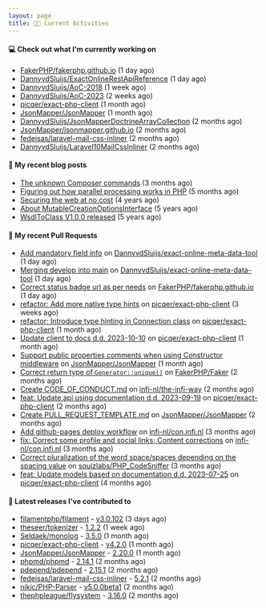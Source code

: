 ```yaml
---
layout: page
title: 👨‍💻 Current Activities
---
```


#### 💻 Check out what I'm currently working on

- [FakerPHP/fakerphp.github.io](https://github.com/FakerPHP/fakerphp.github.io) (1 day ago)
- [DannyvdSluijs/ExactOnlineRestApiReference](https://github.com/DannyvdSluijs/ExactOnlineRestApiReference) (1 day ago)
- [DannyvdSluijs/AoC-2018](https://github.com/DannyvdSluijs/AoC-2018) (1 week ago)
- [DannyvdSluijs/AoC-2023](https://github.com/DannyvdSluijs/AoC-2023) (2 weeks ago)
- [picqer/exact-php-client](https://github.com/picqer/exact-php-client) (1 month ago)
- [JsonMapper/JsonMapper](https://github.com/JsonMapper/JsonMapper) (1 month ago)
- [DannyvdSluijs/JsonMapperDoctrineArrayCollection](https://github.com/DannyvdSluijs/JsonMapperDoctrineArrayCollection) (2 months ago)
- [JsonMapper/jsonmapper.github.io](https://github.com/JsonMapper/jsonmapper.github.io) (2 months ago)
- [fedeisas/laravel-mail-css-inliner](https://github.com/fedeisas/laravel-mail-css-inliner) (2 months ago)
- [DannyvdSluijs/Laravel10MailCssInliner](https://github.com/DannyvdSluijs/Laravel10MailCssInliner) (2 months ago)


#### 📜 My recent blog posts

- [The unknown Composer commands](/2023/08/25/the-unknown-composer-commands.html) (3 months ago)
- [Figuring out how parallel processing works in PHP](/2023/06/21/figuring-out-how-parallel-processing-works-in-php.html) (5 months ago)
- [Securing the web at no cost](/2019/02/04/securing-the-web-at-no-cost.html) (4 years ago)
- [About MutableCreationOptionsInterface](/2018/10/15/about-mutable-creation-options-interface.html) (5 years ago)
- [WsdlToClass V1.0.0 released](/2018/01/11/wsdl-to-class-v1-0-0.html) (5 years ago)

#### 🔨 My recent Pull Requests

- [Add mandatory field info](https://github.com/DannyvdSluijs/exact-online-meta-data-tool/pull/193) on [DannyvdSluijs/exact-online-meta-data-tool](https://github.com/DannyvdSluijs/exact-online-meta-data-tool) (1 day ago)
- [Merging develop into main](https://github.com/DannyvdSluijs/exact-online-meta-data-tool/pull/191) on [DannyvdSluijs/exact-online-meta-data-tool](https://github.com/DannyvdSluijs/exact-online-meta-data-tool) (1 day ago)
- [Correct status badge url as per needs](https://github.com/FakerPHP/fakerphp.github.io/pull/95) on [FakerPHP/fakerphp.github.io](https://github.com/FakerPHP/fakerphp.github.io) (1 day ago)
- [refactor: Add more native type hints](https://github.com/picqer/exact-php-client/pull/626) on [picqer/exact-php-client](https://github.com/picqer/exact-php-client) (3 weeks ago)
- [refactor: Introduce type hinting in Connection class](https://github.com/picqer/exact-php-client/pull/625) on [picqer/exact-php-client](https://github.com/picqer/exact-php-client) (1 month ago)
- [Update client to docs d.d. 2023-10-10](https://github.com/picqer/exact-php-client/pull/622) on [picqer/exact-php-client](https://github.com/picqer/exact-php-client) (1 month ago)
- [Support public properties comments when using Constructor middleware](https://github.com/JsonMapper/JsonMapper/pull/171) on [JsonMapper/JsonMapper](https://github.com/JsonMapper/JsonMapper) (1 month ago)
- [Correct return type of `Generator::unique()`](https://github.com/FakerPHP/Faker/pull/787) on [FakerPHP/Faker](https://github.com/FakerPHP/Faker) (2 months ago)
- [Create CODE_OF_CONDUCT.md](https://github.com/infi-nl/the-infi-way/pull/97) on [infi-nl/the-infi-way](https://github.com/infi-nl/the-infi-way) (2 months ago)
- [feat: Update api using documentation d.d. 2023-09-19](https://github.com/picqer/exact-php-client/pull/620) on [picqer/exact-php-client](https://github.com/picqer/exact-php-client) (2 months ago)
- [Create PULL_REQUEST_TEMPLATE.md](https://github.com/JsonMapper/JsonMapper/pull/170) on [JsonMapper/JsonMapper](https://github.com/JsonMapper/JsonMapper) (2 months ago)
- [Add github-pages deploy workflow](https://github.com/infi-nl/con.infi.nl/pull/2) on [infi-nl/con.infi.nl](https://github.com/infi-nl/con.infi.nl) (3 months ago)
- [fix: Correct some profile and social links; Content corrections](https://github.com/infi-nl/con.infi.nl/pull/1) on [infi-nl/con.infi.nl](https://github.com/infi-nl/con.infi.nl) (3 months ago)
- [Correct pluralization of the word space/spaces depending on the spacing value](https://github.com/squizlabs/PHP_CodeSniffer/pull/3881) on [squizlabs/PHP_CodeSniffer](https://github.com/squizlabs/PHP_CodeSniffer) (3 months ago)
- [feat: Update models based on documentation d.d. 2023-07-25](https://github.com/picqer/exact-php-client/pull/615) on [picqer/exact-php-client](https://github.com/picqer/exact-php-client) (4 months ago)


#### 🔭 Latest releases I've contributed to

- [filamentphp/filament](https://github.com/filamentphp/filament) - [v3.0.102](https://github.com/filamentphp/filament/releases/tag/v3.0.102) (3 days ago)
- [theseer/tokenizer](https://github.com/theseer/tokenizer) - [1.2.2](https://github.com/theseer/tokenizer/releases/tag/1.2.2) (1 week ago)
- [Seldaek/monolog](https://github.com/Seldaek/monolog) - [3.5.0](https://github.com/Seldaek/monolog/releases/tag/3.5.0) (1 month ago)
- [picqer/exact-php-client](https://github.com/picqer/exact-php-client) - [v4.2.0](https://github.com/picqer/exact-php-client/releases/tag/v4.2.0) (1 month ago)
- [JsonMapper/JsonMapper](https://github.com/JsonMapper/JsonMapper) - [2.20.0](https://github.com/JsonMapper/JsonMapper/releases/tag/2.20.0) (1 month ago)
- [phpmd/phpmd](https://github.com/phpmd/phpmd) - [2.14.1](https://github.com/phpmd/phpmd/releases/tag/2.14.1) (2 months ago)
- [pdepend/pdepend](https://github.com/pdepend/pdepend) - [2.15.1](https://github.com/pdepend/pdepend/releases/tag/2.15.1) (2 months ago)
- [fedeisas/laravel-mail-css-inliner](https://github.com/fedeisas/laravel-mail-css-inliner) - [5.2.1](https://github.com/fedeisas/laravel-mail-css-inliner/releases/tag/5.2.1) (2 months ago)
- [nikic/PHP-Parser](https://github.com/nikic/PHP-Parser) - [v5.0.0beta1](https://github.com/nikic/PHP-Parser/releases/tag/v5.0.0beta1) (2 months ago)
- [thephpleague/flysystem](https://github.com/thephpleague/flysystem) - [3.16.0](https://github.com/thephpleague/flysystem/releases/tag/3.16.0) (2 months ago)